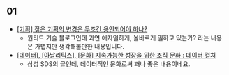 ## 01
- [[기획] 잦은 기획의 변경은 무조건 용인되어야 하나?](https://medium.com/wantedjobs/기획-변경은-무조건-용인되어야-하나-feadf449190e)
  - 원티드 기술 블로그인데 과연 애자일하게, 올바르게 일하고 있는가? 라는 내용은 가볍지만 생각해볼만한 내용입니다.
- [[데이터], [아날리틱스], [문화] 지속가능한 성장을 위한 조직 문화 : 데이터 컬처](https://www.samsungsds.com/kr/insights/sustainable-data-culture.html?fbclid=IwAR0qjLyneLJAE2d0WmuVAq5jPziOsEqeQCd5Tbb_QUzjSrVjCkVoR1R9SMU)
  - 삼성 SDS의 글인데, 데이터적인 문화로써 꽤나 좋은 내용이네요.



